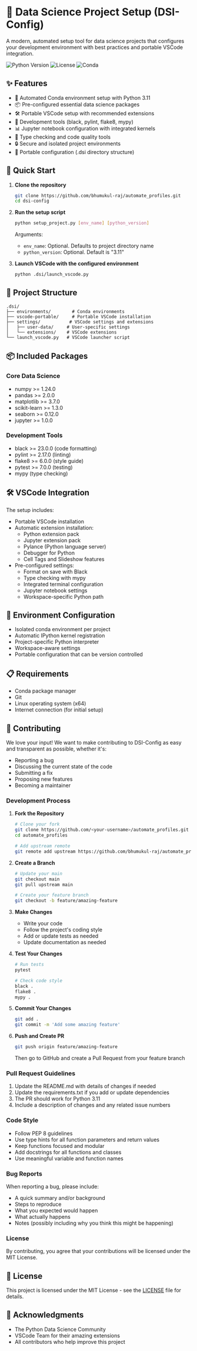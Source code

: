 # 🚀 Data Science Project Setup (DSI-Config)

A modern, automated setup tool for data science projects that configures your development environment with best practices and portable VSCode integration.

![Python Version](https://img.shields.io/badge/python-3.11-blue.svg)
![License](https://img.shields.io/badge/license-MIT-green.svg)
![Conda](https://img.shields.io/badge/conda-compatible-brightgreen.svg)

## ✨ Features

- 🐍 Automated Conda environment setup with Python 3.11
- 📦 Pre-configured essential data science packages
- 🛠️ Portable VSCode setup with recommended extensions
- 🔧 Development tools (black, pylint, flake8, mypy)
- 📊 Jupyter notebook configuration with integrated kernels
- 🎯 Type checking and code quality tools
- 🔒 Secure and isolated project environments
- 📱 Portable configuration (.dsi directory structure)

## 🚀 Quick Start

1. **Clone the repository**
   ```bash
   git clone https://github.com/bhumukul-raj/automate_profiles.git
   cd dsi-config
   ```

2. **Run the setup script**
   ```bash
   python setup_project.py [env_name] [python_version]
   ```
   Arguments:
   - `env_name`: Optional. Defaults to project directory name
   - `python_version`: Optional. Default is "3.11"

3. **Launch VSCode with the configured environment**
   ```bash
   python .dsi/launch_vscode.py
   ```

## 📂 Project Structure

```
.dsi/
├── environments/        # Conda environments
├── vscode-portable/     # Portable VSCode installation
├── settings/           # VSCode settings and extensions
│   ├── user-data/     # User-specific settings
│   └── extensions/    # VSCode extensions
└── launch_vscode.py   # VSCode launcher script
```

## 📦 Included Packages

### Core Data Science
- numpy >= 1.24.0
- pandas >= 2.0.0
- matplotlib >= 3.7.0
- scikit-learn >= 1.3.0
- seaborn >= 0.12.0
- jupyter >= 1.0.0

### Development Tools
- black >= 23.0.0 (code formatting)
- pylint >= 2.17.0 (linting)
- flake8 >= 6.0.0 (style guide)
- pytest >= 7.0.0 (testing)
- mypy (type checking)

## 🛠️ VSCode Integration

The setup includes:
- Portable VSCode installation
- Automatic extension installation:
  - Python extension pack
  - Jupyter extension pack
  - Pylance (Python language server)
  - Debugger for Python
  - Cell Tags and Slideshow features
- Pre-configured settings:
  - Format on save with Black
  - Type checking with mypy
  - Integrated terminal configuration
  - Jupyter notebook settings
  - Workspace-specific Python path

## 🔧 Environment Configuration

- Isolated conda environment per project
- Automatic IPython kernel registration
- Project-specific Python interpreter
- Workspace-aware settings
- Portable configuration that can be version controlled

## 📋 Requirements

- Conda package manager
- Git
- Linux operating system (x64)
- Internet connection (for initial setup)

## 🤝 Contributing

We love your input! We want to make contributing to DSI-Config as easy and transparent as possible, whether it's:

- Reporting a bug
- Discussing the current state of the code
- Submitting a fix
- Proposing new features
- Becoming a maintainer

### Development Process

1. **Fork the Repository**
   ```bash
   # Clone your fork
   git clone https://github.com/<your-username>/automate_profiles.git
   cd automate_profiles
   
   # Add upstream remote
   git remote add upstream https://github.com/bhumukul-raj/automate_profiles.git
   ```

2. **Create a Branch**
   ```bash
   # Update your main
   git checkout main
   git pull upstream main
   
   # Create your feature branch
   git checkout -b feature/amazing-feature
   ```

3. **Make Changes**
   - Write your code
   - Follow the project's coding style
   - Add or update tests as needed
   - Update documentation as needed

4. **Test Your Changes**
   ```bash
   # Run tests
   pytest
   
   # Check code style
   black .
   flake8 .
   mypy .
   ```

5. **Commit Your Changes**
   ```bash
   git add .
   git commit -m 'Add some amazing feature'
   ```

6. **Push and Create PR**
   ```bash
   git push origin feature/amazing-feature
   ```
   Then go to GitHub and create a Pull Request from your feature branch

### Pull Request Guidelines

1. Update the README.md with details of changes if needed
2. Update the requirements.txt if you add or update dependencies
3. The PR should work for Python 3.11
4. Include a description of changes and any related issue numbers

### Code Style

- Follow PEP 8 guidelines
- Use type hints for all function parameters and return values
- Keep functions focused and modular
- Add docstrings for all functions and classes
- Use meaningful variable and function names

### Bug Reports

When reporting a bug, please include:

- A quick summary and/or background
- Steps to reproduce
- What you expected would happen
- What actually happens
- Notes (possibly including why you think this might be happening)

### License

By contributing, you agree that your contributions will be licensed under the MIT License.

## 📝 License

This project is licensed under the MIT License - see the [LICENSE](LICENSE) file for details.

## 🙏 Acknowledgments

- The Python Data Science Community
- VSCode Team for their amazing extensions
- All contributors who help improve this project 